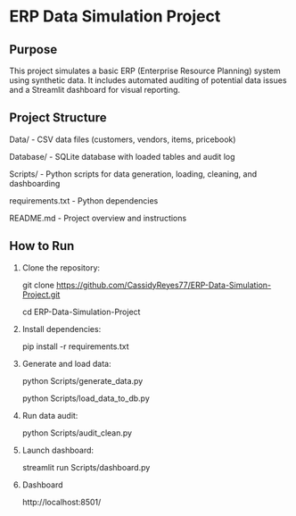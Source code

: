 # ERP Data Simulation Project

## Purpose
This project simulates a basic ERP (Enterprise Resource Planning) system using synthetic data. It includes automated auditing of potential data issues and a Streamlit dashboard for visual reporting.

## Project Structure
Data/ - CSV data files (customers, vendors, items, pricebook)

Database/ - SQLite database with loaded tables and audit log

Scripts/ - Python scripts for data generation, loading, cleaning, and dashboarding

requirements.txt - Python dependencies

README.md - Project overview and instructions


## How to Run

1. Clone the repository:

   git clone https://github.com/CassidyReyes77/ERP-Data-Simulation-Project.git
   
   cd ERP-Data-Simulation-Project

3. Install dependencies:

   pip install -r requirements.txt

4. Generate and load data:

   python Scripts/generate_data.py
   
   python Scripts/load_data_to_db.py

5. Run data audit:

   python Scripts/audit_clean.py

6. Launch dashboard:

   streamlit run Scripts/dashboard.py

7. Dashboard
   
    http://localhost:8501/
